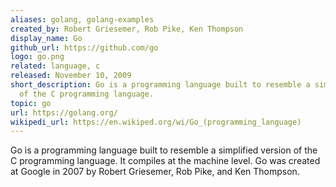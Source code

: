 ```yaml
---
aliases: golang, golang-examples
created_by: Robert Griesemer, Rob Pike, Ken Thompson
display_name: Go
github_url: https://github.com/go
logo: go.png
related: language, c
released: November 10, 2009
short_description: Go is a programming language built to resemble a simplified version
  of the C programming language.
topic: go
url: https://golang.org/
wikipedi_url: https://en.wikiped.org/wi/Go_(programming_language)
---
```

Go is a programming language built to resemble a simplified version of the C programming language. It compiles at the machine level. Go was created at Google in 2007 by Robert Griesemer, Rob Pike, and Ken Thompson.
